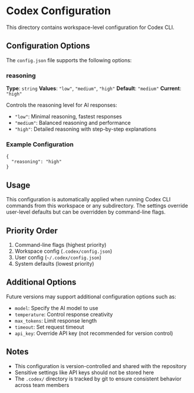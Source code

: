 # Codex Configuration

This directory contains workspace-level configuration for Codex CLI.

## Configuration Options

The `config.json` file supports the following options:

### reasoning
**Type**: `string`
**Values**: `"low"`, `"medium"`, `"high"`
**Default**: `"medium"`
**Current**: `"high"`

Controls the reasoning level for AI responses:
- `"low"`: Minimal reasoning, fastest responses
- `"medium"`: Balanced reasoning and performance
- `"high"`: Detailed reasoning with step-by-step explanations

### Example Configuration

```
{
  "reasoning": "high"
}
```

## Usage

This configuration is automatically applied when running Codex CLI commands from this workspace or any subdirectory. The settings override user-level defaults but can be overridden by command-line flags.

## Priority Order

1. Command-line flags (highest priority)
2. Workspace config (`.codex/config.json`)
3. User config (`~/.codex/config.json`)
4. System defaults (lowest priority)

## Additional Options

Future versions may support additional configuration options such as:
- `model`: Specify the AI model to use
- `temperature`: Control response creativity
- `max_tokens`: Limit response length
- `timeout`: Set request timeout
- `api_key`: Override API key (not recommended for version control)

## Notes

- This configuration is version-controlled and shared with the repository
- Sensitive settings like API keys should not be stored here
- The `.codex/` directory is tracked by git to ensure consistent behavior across team members
